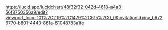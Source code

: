 https://lucid.app/lucidchart/48f32f32-042d-4618-a4a3-56f8750356a9/edit?viewport_loc=-101%2C219%2C1479%2C615%2C0_0&invitationId=inv_b6726770-b801-4443-861a-61048783a1fe
